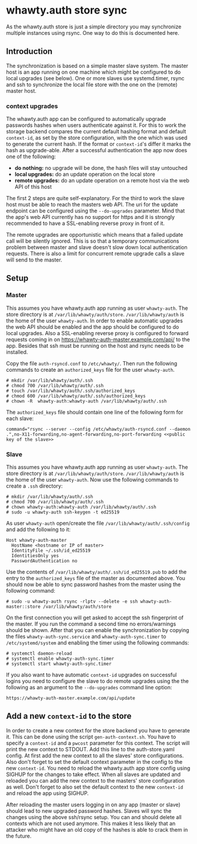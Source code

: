 # whawty.auth store sync

As the whawty.auth store is just a simple directory you may synchronize multiple
instances using rsync. One way to do this is documented here.

## Introduction

The synchronization is based on a simple master slave system. The master host is an app
running on one machine which might be configured to do local upgrades (see below). One or
more slaves use systemd.timer, rsync and ssh to synchronize the local file store with
the one on the (remote) master host.

### context upgrades

The whawty.auth app can be configured to automatically upgrade passwords hashes when users
authenticate against it. For this to work the storage backend compares the current default
hashing format and default `context-id`, as set by the store configuration, with the one which
was used to generate the current hash. If the format or `context-id`'s differ it marks the
hash as upgrade-able. After a successful authentication the app now does one of the following:

- **do nothing:** no upgrade will be done, the hash files will stay untouched
- **local upgrades:** do an update operation on the local store
- **remote upgrades:** do an update operation on a remote host via the web API of this host

The first 2 steps are quite self-explanatory. For the third to work the slave host must
be able to reach the masters web API. The uri for the update endpoint can be configured
using the `--do-upgrades` parameter. Mind that the app's web API currently has no support for
https and it is strongly recommended to have a SSL-enabling reverse proxy in front of it.

The remote upgrades are opportunistic which means that a failed update call will be
silently ignored. This is so that a temporary communications problem between master and slave
doesn't slow down local authentication requests. There is also a limit for concurrent
remote upgrade calls a slave will send to the master.

## Setup

### Master

This assumes you have whawty.auth app running as user `whawty-auth`. The store directory is at
`/var/lib/whawty/auth/store`. `/var/lib/whawty/auth` is the home of the user `whawty-auth`.
In order to enable automatic upgrades the web API should be enabled and the app should be
configured to do local upgrades. Also a SSL-enabling reverse proxy is configured to forward
requests coming in on https://whawty-auth-master.example.com/api/ to the app.
Besides that ssh must be running on the host and rsync needs to be installed.

Copy the file `auth-rsyncd.conf` to `/etc/whawty/`. Then run the following commands to create
an `authorized_keys` file for the user `whawty-auth`.

    # mkdir /var/lib/whawty/auth/.ssh
    # chmod 700 /var/lib/whawty/auth/.ssh
    # touch /var/lib/whawty/auth/.ssh/authorized_keys
    # chmod 600 /var/lib/whawty/auth/.ssh/authorized_keys
    # chown -R  whawty-auth:whawty-auth /var/lib/whawty/auth/.ssh

The `authorized_keys` file should contain one line of the following form for each slave:

    command="rsync --server --config /etc/whawty/auth-rsyncd.conf --daemon .",no-X11-forwarding,no-agent-forwarding,no-port-forwarding <<public key of the slave>>

### Slave

This assumes you have whawty.auth app running as user `whawty-auth`. The store directory is at
`/var/lib/whawty/auth/store`. `/var/lib/whawty/auth` is the home of the user `whawty-auth`.
Now use the following commands to create a `.ssh` directory:

    # mkdir /var/lib/whawty/auth/.ssh
    # chmod 700 /var/lib/whawty/auth/.ssh
    # chown whawty-auth:whawty-auth /var/lib/whawty/auth/.ssh
    # sudo -u whawty-auth ssh-keygen -t ed25519

As user `whawty-auth` open/create the file `/var/lib/whawty/auth/.ssh/config` and add the following
to it:

    Host whawty-auth-master
      HostName <hostname or IP of master>
      IdentityFile ~/.ssh/id_ed25519
      IdentitiesOnly yes
      PasswordAuthentication no

Use the contents of `/var/lib/whawty/auth/.ssh/id_ed25519.pub` to add the entry to the
`authorized_keys` file of the master as documented above. You should now be able to sync password
hashes from the master using the following command:

    # sudo -u whawty-auth rsync -rlptv --delete -e ssh whawty-auth-master::store /var/lib/whawty/auth/store

On the first connection you will get asked to accept the ssh fingerprint of the master. If you run
the command a second time no errors/warnings should be shown.
After that you can enable the synchronization by copying the files `whawty-auth-sync.service` and
`whawty-auth-sync.timer` to `/etc/systemd/system` and enabling the timer using the following commands:

    # systemctl daemon-reload
    # systemctl enable whawty-auth-sync.timer
    # systemctl start whawty-auth-sync.timer

If you also want to have automatic `context-id` upgrades on successful logins you need to configure the
slave to do remote upgrades using the the following as an argument to the `--do-upgrades` command line option:

    https://whawty-auth-master.example.com/api/update


## Add a new `context-id` to the store

In order to create a new context for the store backend you have to generate it. This can be done using the
script `gen-auth-context.sh`. You have to specify a `context-id` and a `pwcost` parameter for this context.
The script will print the new context to STDOUT. Add this line to the auth-store.yaml config.
At first add the new context to all the slaves' store configurations. Also don't forget to set the default
context parameter in the config to the new `context-id`. You need to reload the whawty.auth app store config
using SIGHUP for the changes to take effect.
When all slaves are updated and reloaded you can add the new context to the masters' store configuration as
well. Don't forget to also set the default context to the new `context-id` and reload the app using SIGHUP.

After reloading the master users logging in on any app (master or slave) should lead to new upgraded password
hashes. Slaves will sync the changes using the above ssh/rsync setup.
You can and should delete all contexts which are not used anymore. This makes it less likely that an attacker
who might have an old copy of the hashes is able to crack them in the future.